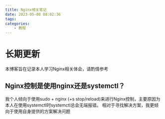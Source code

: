 ```yaml
---
title: Nginx相关笔记
date: 2023-05-08 08:02:36
tags:
categories:
    - 教程
---
```


# 长期更新
本博客旨在记录本人学习Nginx相关体会，请酌情参考

<!--more-->

## Nginx控制是使用nginx还是systemctl？

我个人倾向于使用sudo + nginx (+s stop/reload)来进行Nginx控制，主要原因为本人在使用systemctl时systemctl总会无端报错。
相对于寻找解决方案，我更倾向于使用自身提供的方案解决问题
